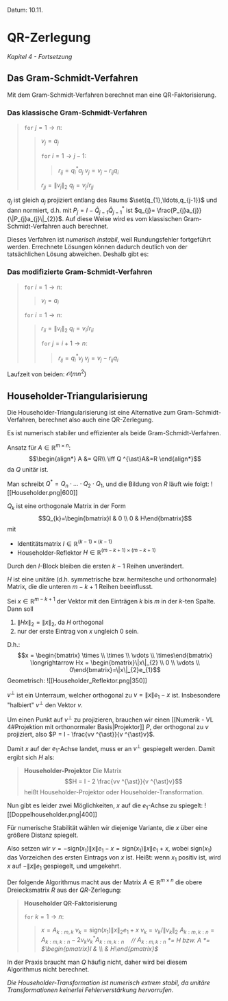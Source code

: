 Datum: 10.11.

# QR-Zerlegung
*Kapitel 4 - Fortsetzung*

## Das Gram-Schmidt-Verfahren

Mit dem Gram-Schmidt-Verfahren berechnet man eine QR-Faktorisierung.

### Das klassische Gram-Schmidt-Verfahren

> `for` $j=1 \to n$:
> > $v_{j}=a_{j}$
> > 
> > `for` $i=1 \to j-1$:
> > > $r_{ij}=q_{i}^{\ast}a_{j}$
> > > $v_{j}=v_{j}-r_{ij}q_{i}$
> > 
> > $r_{jj}=\|v_{j}\|_{2}$
> > $q_{j}=v_{j}/r_{jj}$

$q_{j}$ ist gleich $a_j$ projiziert entlang des Raums $\set{q_{1},\ldots,q_{j-1}}$ und dann normiert, d.h. mit $P_{j}=I-\hat Q_{j-1}\hat Q_{j-1}^{\ast}$ ist $q_{j}= \frac{P_{j}a_{j}}{\|P_{j}a_{j}\|_{2}}$.
Auf diese Weise wird es vom klassischen Gram-Schmidt-Verfahren auch berechnet.

Dieses Verfahren ist *numerisch instabil*, weil Rundungsfehler fortgeführt werden. Errechnete Lösungen können dadurch deutlich von der tatsächlichen Lösung abweichen. Deshalb gibt es:

### Das modifizierte Gram-Schmidt-Verfahren

> `for` $i=1 \to n$:
> > $v_{i}=a_{i}$
> 
> `for` $i=1\to n$:
> > $r_{ii}=\|v_{i}\|_{2}$
> > $q_{i}=v_{i}/r_{ii}$
> > 
> > `for` $j=i+1 \to n$:
> > > $r_{ij}=q_{i}^{\ast}v_j$
> > > $v_{j}=v_{j}-r_{ij}q_{i}$

Laufzeit von beiden: $\mathcal{O}(mn^2)$


## Householder-Triangularisierung

Die Householder-Triangularisierung ist eine Alternative zum Gram-Schmidt-Verfahren, berechnet also auch eine QR-Zerlegung.

Es ist numerisch stabiler und effizienter als beide Gram-Schmidt-Verfahren.

Ansatz für $A \in \mathbb{R}^{m \times n}$: $$\begin{align*}
A &= QR\\
\iff  Q ^{\ast}A&=R
\end{align*}$$
da $Q$ unitär ist. 

Man schreibt $Q ^{\ast}=Q_{n} \cdot \ldots \cdot Q_{2} \cdot Q_{1}$, und die Bildung von $R$ läuft wie folgt:
![[Householder.png|600]]

$Q_{k}$ ist eine orthogonale Matrix in der Form $$Q_{k}=\begin{bmatrix}I & 0 \\ 0 & H\end{bmatrix}$$
mit
- Identitätsmatrix $I \in \mathbb{R}^{(k-1)\times (k-1)}$ 
- Householder-Reflektor $H \in \mathbb{R}^{(m-k+1) \times (m-k+1)}$

Durch den $I$-Block bleiben die ersten $k-1$ Reihen unverändert.

$H$ ist eine unitäre (d.h. symmetrische bzw. hermitesche und orthonormale) Matrix, die die unteren $m-k+1$ Reihen beeinflusst. 

Sei $x \in \mathbb{R}^{m-k+1}$ der Vektor mit den Einträgen $k$ bis $m$ in der $k$-ten Spalte. Dann soll 
1. $\|Hx\|_{2}=\|x\|_{2}$, da $H$ orthogonal
2. nur der erste Eintrag von $x$ ungleich 0 sein.

D.h.: $$x = \begin{bmatrix} \times \\ \times \\ \vdots
 \\ \times\end{bmatrix} \longrightarrow Hx = \begin{bmatrix}\|x\|_{2} \\ 0 \\ \vdots \\ 0\end{bmatrix}=\|x\|_{2}e_{1}$$
Geometrisch:
![[Householder_Reflektor.png|350]]

$v^{\bot}$ ist ein Unterraum, welcher orthogonal zu $v = \|x\|e_{1}-x$ ist. Insbesondere "halbiert" $v^\bot$ den Vektor $v$.

Um einen Punkt auf $v^\bot$ zu projizieren, brauchen wir einen [[Numerik - VL 4#Projektion mit orthonormaler Basis|Projektor]] $P$, der orthogonal zu $v$ projiziert, also $P = I - \frac{vv ^{\ast}}{v ^{\ast}v}$.

Damit $x$ auf der $e_1$-Achse landet, muss er an $v^\bot$ gespiegelt werden. Damit ergibt sich $H$ als:

> **Householder-Projektor**
> Die Matrix $$H = I - 2 \frac{vv ^{\ast}}{v ^{\ast}v}$$ heißt Householder-Projektor oder Householder-Transformation.

Nun gibt es leider zwei Möglichkeiten, $x$ auf die $e_1$-Achse zu spiegelt:
![[Doppelhouseholder.png|400]]

Für numerische Stabilität wählen wir diejenige Variante, die $x$ über eine größere Distanz spiegelt.

Also setzen wir $v = -\text{sign}(x_1)\|x\|e_{1}-x = \text{sign}(x_1)\|x\|e_{1}+x$, wobei $\text{sign}(x_1)$ das Vorzeichen des ersten Eintrags von $x$ ist.
Heißt: wenn $x_1$ positiv ist, wird $x$ auf $-\|x\|e_1$ gespiegelt, und umgekehrt.

Der folgende Algorithmus macht aus der Matrix $A \in \mathbb{R}^{m \times n}$ die obere Dreiecksmatrix $R$ aus der $QR$-Zerlegung: 

> **Householder QR-Faktorisierung**
> 
> `for` $k = 1 \to n$:
> > $x = A_{k:m,k}$
> > $v_{k} = \text{sign}(x_{1})\|x\|_{2}e_{1}+x$
> > $v_{k}=v_{k}/\|v_{k}\|_{2}$
> > $A_{k:m,k:n} = A_{k:m,k:n}-2v_{k}v_{k}^{\ast}A_{k:m,k:n}\quad$*// $A_{k:m,k:n}$ \*= $H$ bzw. $A$ \*= $\begin{pmatrix}I &  \\ & H\end{pmatrix}$*

In der Praxis braucht man $Q$ häufig nicht, daher wird bei diesem Algorithmus nicht berechnet.

*Die Householder-Transformation ist numerisch extrem stabil, da unitäre Transformationen keinerlei Fehlerverstärkung hervorrufen.*